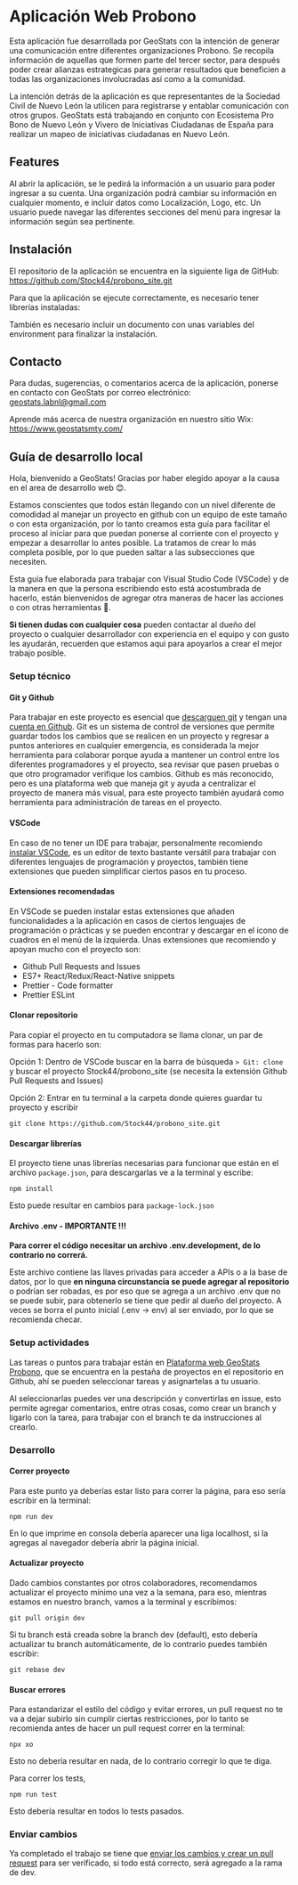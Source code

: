 # Aplicación Web Probono

Esta aplicación fue desarrollada por GeoStats con la intención de generar una comunicación entre diferentes organizaciones Probono. Se recopila información de aquellas que formen parte del tercer sector, para después poder crear alianzas estrategicas para generar resultados que beneficien a todas las organizaciones involucradas así como a la comunidad. 

La intención detrás de la aplicación es que representantes de la Sociedad Civil de Nuevo León la utilicen para registrarse y entablar comunicación con otros grupos. GeoStats está trabajando en conjunto con Ecosistema Pro Bono de Nuevo León y Vivero de Iniciativas Ciudadanas de España para realizar un mapeo de iniciativas ciudadanas en Nuevo León. 

## Features
Al abrir la aplicación, se le pedirá la información a un usuario para poder ingresar a su cuenta. Una organización podrá cambiar su información en cualquier momento, e incluir datos como Localización, Logo, etc. Un usuario puede navegar las diferentes secciones del menú para ingresar la información según sea pertinente. 

## Instalación
El repositorio de la aplicación se encuentra en la siguiente liga de GitHub: https://github.com/Stock44/probono_site.git

Para que la aplicación se ejecute correctamente, es necesario tener librerías instaladas: 

También es necesario incluir un documento con unas variables del environment para finalizar la instalación. 

## Contacto
Para dudas, sugerencias, o comentarios acerca de la aplicación, ponerse en contacto con GeoStats por correo electrónico: geostats.labnl@gmail.com

Aprende más acerca de nuestra organización en nuestro sitio Wix: https://www.geostatsmty.com/

## Guía de desarrollo local

Hola, bienvenido a GeoStats! Gracias por haber elegido apoyar a la causa en el area de desarrollo web 😊.

Estamos conscientes que todos están llegando con un nivel diferente de comodidad al manejar un proyecto en github con un equipo de este tamaño o con esta organización, por lo tanto creamos esta guía para facilitar el proceso al iniciar para que puedan ponerse al corriente con el proyecto y empezar a desarrollar lo antes posible. La tratamos de crear lo más completa posible, por lo que pueden saltar a las subsecciones que necesiten.

Esta guía fue elaborada para trabajar con Visual Studio Code (VSCode) y de la manera en que la persona escribiendo esto está acostumbrada de hacerlo, están bienvenidos de agregar otra maneras de hacer las acciones o con otras herramientas 🙂.

**Si tienen dudas con cualquier cosa** pueden contactar al dueño del proyecto o cualquier desarrollador con experiencia en el equipo y con gusto les ayudarán, recuerden que estamos aqui para apoyarlos a crear el mejor trabajo posible.

### Setup técnico

#### Git y Github

Para trabajar en este proyecto es esencial que [descarguen git](https://git-scm.com/downloads) y tengan una [cuenta en Github](https://github.com/). Git es un sistema de control de versiones que permite guardar todos los cambios que se realicen en un proyecto y regresar a puntos anteriores en cualquier emergencia, es considerada la mejor herramienta para colaborar porque ayuda a mantener un control entre los diferentes programadores y el proyecto, sea revisar que pasen pruebas o que otro programador verifique los cambios. Github es más reconocido, pero es una plataforma web que maneja git y ayuda a centralizar el proyecto de manera más visual, para este proyecto también ayudará como herramienta para administración de tareas en el proyecto.

#### VSCode

En caso de no tener un IDE para trabajar, personalmente recomiendo [instalar VSCode](https://code.visualstudio.com/download), es un editor de texto bastante versátil para trabajar con diferentes lenguajes de programación y proyectos, también tiene extensiones que pueden simplificar ciertos pasos en tu proceso.

#### Extensiones recomendadas

En VSCode se pueden instalar estas extensiones que añaden funcionalidades a la aplicación en casos de ciertos lenguajes de programación o prácticas y se pueden encontrar y descargar en el icono de cuadros en el menú de la izquierda. Unas extensiones que recomiendo y apoyan mucho con el proyecto son:

- Github Pull Requests and Issues
- ES7+ React/Redux/React-Native snippets
- Prettier - Code formatter
- Prettier ESLint

#### Clonar repositorio

Para copiar el proyecto en tu computadora se llama clonar, un par de formas para hacerlo son:

Opción 1: Dentro de VSCode buscar en la barra de búsqueda `> Git: clone` y buscar el proyecto Stock44/probono_site (se necesita la extensión Github Pull Requests and Issues)

Opción 2: Entrar en tu terminal a la carpeta donde quieres guardar tu proyecto y escribir

```CLI
git clone https://github.com/Stock44/probono_site.git
```

#### Descargar librerías

El proyecto tiene unas librerías necesarias para funcionar que están en el archivo `package.json`, para descargarlas ve a la terminal y escribe:

```CLI
npm install
```

Esto puede resultar en cambios para `package-lock.json`

#### Archivo .env - IMPORTANTE !!!

**Para correr el código necesitar un archivo .env.development, de lo contrario no correrá.**

Este archivo contiene las llaves privadas para acceder a APIs o a la base de datos, por lo que **en ninguna circunstancia se puede agregar al repositorio** o podrían ser robadas, es por eso que se agrega a un archivo .env que no se puede subir, para obtenerlo se tiene que pedir al dueño del proyecto. A veces se borra el punto inicial (.env -> env) al ser enviado, por lo que se recomienda checar.

### Setup actividades

Las tareas o puntos para trabajar están en [Plataforma web GeoStats Probono](https://github.com/users/Stock44/projects/5), que se encuentra en la pestaña de proyectos en el repositorio en Github, ahí se pueden seleccionar tareas y asignartelas a tu usuario.

Al seleccionarlas puedes ver una descripción y convertirlas en issue, esto permite agregar comentarios, entre otras cosas, como crear un branch y ligarlo con la tarea, para trabajar con el branch te da instrucciones al crearlo.

### Desarrollo

#### Correr proyecto

Para este punto ya deberías estar listo para correr la página, para eso sería escribir en la terminal:

```CLI
npm run dev
```

En lo que imprime en consola debería aparecer una liga localhost, si la agregas al navegador debería abrir la página inicial.

#### Actualizar proyecto

Dado cambios constantes por otros colaboradores, recomendamos actualizar el proyecto mínimo una vez a la semana, para eso, mientras estamos en nuestro branch, vamos a la terminal y escribimos:

```CLI
git pull origin dev
```

Si tu branch está creada sobre la branch dev (default), esto debería actualizar tu branch automáticamente, de lo contrario puedes también escribir:

```CLI
git rebase dev
```

#### Buscar errores

Para estandarizar el estilo del código y evitar errores, un pull request no te va a dejar subirlo sin cumplir ciertas restricciones, por lo tanto se recomienda antes de hacer un pull request correr en la terminal:

```CLI
npx xo
```

Esto no debería resultar en nada, de lo contrario corregir lo que te diga.

Para correr los tests,

```CLI
npm run test
```

Esto debería resultar en todos lo tests pasados.

### Enviar cambios

Ya completado el trabajo se tiene que [enviar los cambios y crear un pull request](https://youtu.be/eLmpKKaQL54?t=163) para ser verificado, si todo está correcto, será agregado a la rama de dev.
